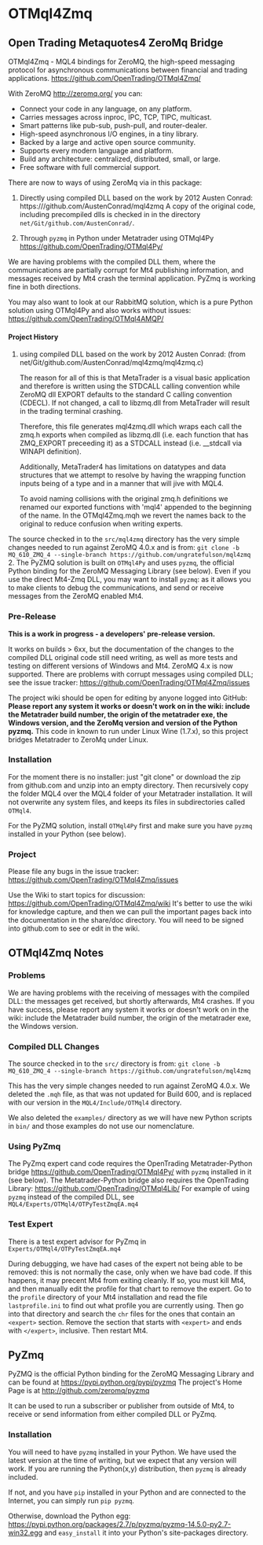 # OTMql4Zmq
## Open Trading Metaquotes4 ZeroMq Bridge

OTMql4Zmq - MQL4 bindings for ZeroMQ, the high-speed messaging protocol
for asynchronous communications between financial and trading applications.
https://github.com/OpenTrading/OTMql4Zmq/

With ZeroMQ http://zeromq.org/ you can:
* Connect your code in any language, on any platform.
* Carries messages across inproc, IPC, TCP, TIPC, multicast.
* Smart patterns like pub-sub, push-pull, and router-dealer.
* High-speed asynchronous I/O engines, in a tiny library.
* Backed by a large and active open source community.
* Supports every modern language and platform.
* Build any architecture: centralized, distributed, small, or large.
* Free software with full commercial support.

There are now to ways of using ZeroMq via in this package:

1. Directly using compiled DLL based on the work by 2012 Austen Conrad:
   https:///github.com/AustenConrad/mql4zmq
   A copy of the original code, including precompiled dlls is
   checked in in the directory `net/Git/github.com/AustenConrad/`.

2. Through `pyzmq` in Python under Metatrader using OTMql4Py
   https://github.com/OpenTrading/OTMql4Py/

We are having problems with the compiled DLL them, where the communications
are partially corrupt for Mt4 publishing information, and messages received
by Mt4 crash the terminal application. PyZmq is working fine in both directions.

You may also want to look at our RabbitMQ solution,
which is a pure Python solution using OTMql4Py and also works without issues:
https://github.com/OpenTrading/OTMql4AMQP/

#### Project History

1. using compiled DLL based on the work by 2012 Austen Conrad:
(from net/Git/github.com/AustenConrad/mql4zmq/mql4zmq.c)

    The reason for all of this is that MetaTrader is a visual basic
    application and therefore is written using the STDCALL calling
    convention while ZeroMQ dll EXPORT defaults to the standard C calling
    convention (CDECL). If not changed, a call to libzmq.dll from
    MetaTrader will result in the trading terminal crashing.
    
    Therefore, this file generates mql4zmq.dll which wraps each call the
    zmq.h exports when compiled as libzmq.dll (i.e. each function that has
    ZMQ_EXPORT preceeding it) as a STDCALL instead (i.e. __stdcall via
    WINAPI definition).
    
    Additionally, MetaTrader4 has limitations on datatypes and data
    structures that we attempt to resolve by having the wrapping function
    inputs being of a type and in a manner that will jive with MQL4.
    
    To avoid naming collisions with the original zmq.h definitions we
    renamed our exported functions with 'mql4' appended to the beginning
    of the name.  In the OTMql4Zmq.mqh we revert the names back to the
    original to reduce confusion when writing experts.

The source checked in to the `src/mql4zmq` directory has the very simple
changes needed to run against ZeroMQ 4.0.x and is from:
`git clone -b MQ_610_ZMQ_4 --single-branch https://github.com/ungratefulson/mql4zmq`
2. The PyZMQ solution is built on `OTMql4Py` and uses `pyzmq`, 
   the official Python binding for the ZeroMQ Messaging Library (see below).
   Even if you use the direct Mt4-Zmq DLL, you may want to install `pyzmq`:
   as it allows you to make clients to debug the communications, and send
   or receive messages from the ZeroMQ enabled Mt4.


### Pre-Release

**This is a work in progress - a developers' pre-release version.**

It works on builds > 6xx, but the documentation of the changes to the
compiled DLL original code still need writing, as well as more tests
and testing on different versions of Windows and Mt4.
ZeroMQ 4.x is now supported.
There are problems with corrupt messages using compiled DLL; see the issue tracker:
https://github.com/OpenTrading/OTMql4Zmq/issues

The project wiki should be open for editing by anyone logged into GitHub:
**Please report any system it works or doesn't work on in the wiki:
include the Metatrader build number, the origin of the metatrader exe,
the Windows version, and the ZeroMq version and version of the Python pyzmq.**
This code in known to run under Linux Wine (1.7.x), so this project
bridges Metatrader to ZeroMq under Linux.

### Installation

For the moment there is no installer: just "git clone" or download the
zip from github.com and unzip into an empty directory. Then recursively copy
the folder MQL4 over the MQL4 folder of your Metatrader installation. It will
not overwrite any system files, and keeps its files in subdirectories
called `OTMql4`.

For the PyZMQ solution, install `OTMql4Py` first and make sure you
have `pyzmq` installed in your Python (see below).

### Project

Please file any bugs in the issue tracker:
https://github.com/OpenTrading/OTMql4Zmq/issues

Use the Wiki to start topics for discussion:
https://github.com/OpenTrading/OTMql4Zmq/wiki
It's better to use the wiki for knowledge capture, and then we can pull
the important pages back into the documentation in the share/doc directory.
You will need to be signed into github.com to see or edit in the wiki.
## OTMql4Zmq Notes

### Problems

We are having problems with the receiving of messages with the
compiled DLL: the messages get received, but shortly afterwards,
Mt4 crashes. If you have success, please report any system it works
or doesn't work on in the wiki: include the Metatrader build number,
the origin of the metatrader exe, the Windows version.

### Compiled DLL Changes

The source checked in to the `src/` directory is from:
`git clone -b MQ_610_ZMQ_4 --single-branch https://github.com/ungratefulson/mql4zmq`

This has the very simple changes needed to run against ZeroMQ 4.0.x.
We deleted the `.mqh` file, as that was not updated for Build 600,
and is replaced with our version in the `MQL4/Include/OTMql4` directory.

We also deleted the `examples/` directory as we will have new Python
scripts in `bin/` and those examples do not use our nomenclature.

### Using PyZmq

The PyZmq expert cand code requires the OpenTrading Metatrader-Python bridge
https://github.com/OpenTrading/OTMql4Py/
with `pyzmq` installed in it (see below).
The Metatrader-Python bridge also requires the OpenTrading  Library:
https://github.com/OpenTrading/OTMql4Lib/
For example of using `pyzmq` instead of the compiled DLL, see
`MQL4/Experts/OTMql4/OTPyTestZmqEA.mq4`
### Test Expert

There is a test expert advisor for PyZmq in
`Experts/OTMql4/OTPyTestZmqEA.mq4`

During debugging, we have had cases of the expert not being able
to be removed: this is not normally the case, only when we have bad code.
If this happens, it may precent Mt4 from exiting cleanly.
If so, you must kill Mt4, and then manually edit the profile for that chart
to remove the expert. Go to the `profile` directory of your Mt4 installation
and read the file `lastprofile.ini` to find out what profile you are
currently using. Then go into that directory and search the `chr` files
for the ones that contain an `<expert>` section. Remove the section
that starts with `<expert>` and ends with `</expert>`, inclusive.
Then restart Mt4.
## PyZmq

PyZMQ is the official Python binding for the ZeroMQ Messaging Library
and can be found at https://pypi.python.org/pypi/pyzmq 
The project's Home Page is at http://github.com/zeromq/pyzmq

It can be used to run a subscriber or publisher from outside of Mt4,
to receive or send information from either compiled DLL or PyZmq.

### Installation

You will need to have `pyzmq` installed in your Python.  We have used
the latest version at the time of writing, but we expect that any
version will work. If you are running the Python(x,y) distribution,
then `pyzmq` is already included.

If not, and you have `pip` installed in your Python and are connected to the
Internet, you can simply run `pip pyzmq`.

Otherwise, download the Python egg:
https://pypi.python.org/packages/2.7/p/pyzmq/pyzmq-14.5.0-py2.7-win32.egg
and `easy_install` it into your Python's site-packages directory.



